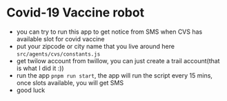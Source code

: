 # Covid-19 Vaccine robot

- you can try to run this app to get notice from SMS when CVS has available slot for covid vaccine
- put your zipcode or city name that you live around here `src/agents/cvs/constants.js`
- get twilow account from twillow, you can just create a trail account(that is what I did it :))
- run the app `pnpm run start`, the app will run the script every 15 mins, once slots available, you will get SMS
- good luck


